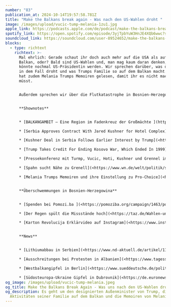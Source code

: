 ```yaml
---
number: "83"
publication_at: 2024-10-14T19:57:58.781Z
title: "Make the Balkans break again - Was nach den US-Wahlen droht "
image: /images/upload/vucic-tump-melania-1zu1.jpg
apple_link: https://podcasts.apple.com/de/podcast/make-the-balkans-break-again-was-uns-nach-den-us-wahlen-droht/id1170436903?i=1000673073460
spotify_link: https://open.spotify.com/episode/3yjTpbYuW3HnJE4XQb6wwc?si=ff19d250ff204d25
soundcloud_link: https://soundcloud.com/user-89524652/make-the-balkans-break-again-was-uns-nach-den-us-wahlen-droht?si=0dce0ef5305f430391e039e138d488f3&utm_source=clipboard&utm_medium=text&utm_campaign=social_sharing
blocks:
  - type: richtext
    richtext: >-
      Mal ehrlich: Gerade schaut ihr doch auch mehr auf die USA als auf den
      Balkan, oder? Bald sind US-Wahlen und, man mag kaum daran denken, Trump
      könnte nochmal US-Präsidentin werden. Wir sprechen darüber, was der Region
      in dem Fall droht und was Trumps Familie so auf dem Balkan macht. Krsto
      hat zudem Melania Trumps Memoiren gelesen, damit ihr es nicht machen
      müsst.


      Außerdem sprechen wir über die Flutkatastrophe in Bosnien-Herzegowina und erzählen in den News wo gerade überall Westbalkangipfel stattfinden, warum es in Albanien zu Ausschreitungen kam und wie es mit dem Lithiumabbau in Serbien aussieht.


      **Shownotes**


      * [BALKANGAMBIT – Eine Region im Fadenkreuz der Großmächte ](https://www.bpb.de/mediathek/podcasts/balkangambit/>)(Podcast der Bundeszentrale für politische Bildung)

      * [Serbia Approves Contract With Jared Kushner for Hotel Complex](<https://www.nytimes.com/2024/05/16/us/politics/kushner-serbia-hotel.html>) (New York Times)

      * [Kushner Deal in Serbia Follows Earlier Interest by Trump](<https://www.nytimes.com/2024/03/17/us/politics/kushner-deal-serbia-trump.html>) (New York Times) 

      * [Trump Takes Credit For Ending Kosovo War, Which Ended In 1999](<https://www.forbes.com/sites/joewalsh/2020/10/28/trump-takes-credit-for-ending-kosovo-war-which-ended-in-1999/>) (Forbes)

      * [Pressekonferenz mit Turmp, Vucic, Hoti, Kushner und Grennel im Oval Office](https://www.youtube.com/watch?v=iG3srA1j42) (Youtube)

      * [Spahn sucht Nähe zu Grenell](<https://www.wn.de/welt/politik/spahn-sucht-nahe-zu-grenell-1279814>) (Westfällische Nachrichten)

      * [Melania Trumps Memoiren und ihre Einstellung zu Pro-Choice](<https://taz.de/Melania-Trumps-Memoiren/!6034916/>) (taz)


      **Überschwemmungen in Bosnien-Herzegowina**


      * [Spenden bei Pomozi.ba ](<https://pomoziba.org/campaign/1463/poplave-2024>)

      * [Der Regen spült die Missstände hoch](<https://taz.de/Wahlen-und-Ueberschwemmungen-in-Bosnien/!6040947/>) (taz)

      * [Karton Revolucija Erklärvideo auf Instagram](<https://www.instagram.com/p/DAyheNENknw/>) (Bosnisch)


      **News**


      * [Lithiumabbau in Serbien](<https://www.nd-aktuell.de/artikel/1185985.litihium-abbau-lithium-in-serbien-wir-verschenken-das-weisse-gold.html>) (nd)

      * [Ausschreitungen bei Protesten in Albanien](<https://www.tagesschau.de/ausland/europa/albanien-ausschreitungen-100.html>) (tagesschau)

      * [Westbalkangipfel in Berlin](<https://www.sueddeutsche.de/politik/westbalkan-gipfel-scholz-eu-beitritt-albanien-kosovo-serbien-lux.oUxCFGxtBWAJsMZzNo3hs>) (Süddeutsche Zeitung) 

      * [Südosteuropa-Ukraine Gipfel in Dubrovnik](<https://de.euronews.com/my-europe/2024/10/10/den-krieg-bis-2025-beenden-selenskyj-stellt-plane-in-kroatien-vor>) (euronews)
og_image: /images/upload/vucic-tump-melania.jpeg
og_title: Make the Balkans Break Again - Was uns nach den US-Wahlen droht
og_description: Es geht um den designierten Außenminister von Trump, die
  Aktivitäten seiner Familie auf dem Balkan und die Memoiren von Melania
---
```


